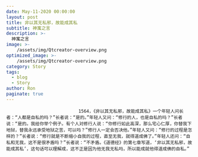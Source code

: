 ```yaml
---
date: May-11-2020 00:00:00
layout: post
title: 非以其无私邪，故能成其私
subtitle: 神寓之言
description: >-
  神寓之言
image: >-
    /assets/img/Qtcreator-overview.png
optimized_image: >-
    /assets/img/Qtcreator-overview.png
category: Story
tags:
  - blog
  - Story
author: Ron
paginate: true
---
```


							　　1564，《非以其无私邪，故能成其私》一个年轻人问长者：“人都是自私的吗？”长者说：“是的。”年轻人又问：“修行的人，也是自私的吗？”长者说：“是的。我给你举个例子。有个人对修行人说：“你修行如此高深，那么宅心仁厚，你替我下地狱，替我永远承受地狱之苦，可以吗？”修行人一定会否决他。”年轻人又问：“修行的过程是怎样的？”长者说：“修行就是不断缩小自我的过程，直至无我，就得道成佛了。”年轻人还问：“自私和无我，这不是很矛盾吗？”长者说：“不矛盾。《道德经》的第七章写道，‘非以其无私邪，故能成其私’，这句话可以理解成，这不正是因为他无我无私吗，所以能成就他得道成佛的自私。”
							
							
						